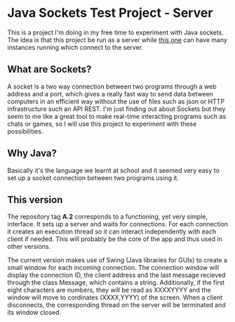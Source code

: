 # Java Sockets Test Project - Server
This is a project I'm doing in my free time to experiment with Java sockets. The idea is that this project be run as a server while [this one](https://github.com/arianensis/java-sockets-test-client) can have many instances running which connect to the server.

## What are Sockets?
A socket is a two way connection between two programs through a web address and a port, which gives a really fast way to send data between computers in an efficient way without the use of files such as json or HTTP infrastructure such an API REST. I'm just finding out about Sockets but they seem to me like a great tool to make real-time interacting programs such as chats or games, so I will use this project to experiment with these possibilities.

## Why Java?
Basically it's the language we learnt at school and it seemed very easy to set up a socket connection between two programs using it.

## This version
The repository tag **A.2** corresponds to a functioning, yet very simple, interface. It sets up a server and waits for connections. For each connection it creates an execution thread so it can interact independently with each client if needed. This will probably be the core of the app and thus used in other versions.

The current version makes use of Swing (Java libraries for GUIs) to create a small window for each incoming connection. The connection window will display the connection ID, the client address and the last message recieved through the class Message, which contains a string. Additionally, if the first eight characters are numbers, they will be read as XXXXYYYY and the window will move to cordinates (XXXX,YYYY) of the screen. When a client disconnects, the corresponding thread on the server will be terminated and its window closed.
